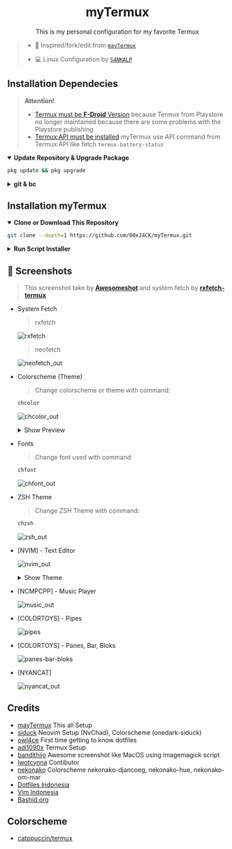<h1 align="center">myTermux</h1>

<p align="center">This is my personal configuration for my favorite Termux</p>

> - 🌠 Inspired/fork/edit from  [`mayTermux`](https://github.com/mayTermux/myTermux)
> 
> - 💻 Linux Configuration by [`S4NKALP`](https://github.com/S4NKALP)


## Installation Dependecies

> **Attention!**
>
> - [Termux must be **F-Droid** Version](https://f-droid.org/en/packages/com.termux/) because Termux from Playstore no longer maintained because there are some problems with the Playstore publishing
> - [Termux:API must be installed](https://f-droid.org/en/packages/com.termux.api/) myTermux use API command from Termux:API like fetch `termux-battery-status`

  <details open>
  <summary><strong>Update Repository & Upgrade Package</strong></summary>

```bash
pkg update && pkg upgrade
```

  </details>

  <details>
  <summary><strong>git & bc</strong></summary>

- Package `git` for cloning or downloading repository
- Package `bc` for calculate repository size which will be cloning or downloading

```bash
pkg i -y git bc
```

  </details>

## Installation myTermux

  <details open>
  <summary><strong>Clone or Download This Repository</strong></summary>

```bash
git clone --depth=1 https://github.com/00xJ4CK/myTermux.git
```

  </details>

  <details>
  <summary><strong>Run Script Installer</strong></summary>

- Move to Folder

```bash
cd myTermux
```

- export variable `COLUMNS` and `LINES`

> This variable function so that the installer script can read the
> `column` and `row` widths of Termux Application so that later it
> matches the output during the installation process.

```bash
export COLUMNS LINES
```

- Execute Installer

```bash
./install.sh
```

![Error](https://github.com/00xJ4CK/myTermux/blob/6068b19b55b52dc323b6583d413710773a80bcb8/assets/error.png)

> If you get error message `Please Zoom Out`.
> Zoom Out on Termux Application then run again the script

> If the row and column widths of the application are correct,
> the script will automatically run, like this:

![banner_out](https://github.com/00xJ4CK/myTermux/blob/6068b19b55b52dc323b6583d413710773a80bcb8/assets/banner.png)

> Then follow the installation until it's finished

  </details>

## :camera_flash: Screenshots

> This screenshot take by [**Awesomeshot**](https://github.com/mayTermux/awesomeshot) and system fetch by [**rxfetch-termux**](https://github.com/mayTermux/rxfetch-termux)

- System Fetch

  > rxfetch

  ![rxfetch](https://github.com/00xJ4CK/myTermux/blob/6068b19b55b52dc323b6583d413710773a80bcb8/assets/fetch.png)

  > neofetch

  ![neofetch_out](https://github.com/00xJ4CK/myTermux/blob/6068b19b55b52dc323b6583d413710773a80bcb8/assets/neofetch.png)

- Colorscheme (Theme)

  > Change colorscheme or theme with command:

  ```bash
  chcolor
  ```

  ![chcolor_out](https://github.com/00xJ4CK/myTermux/blob/6068b19b55b52dc323b6583d413710773a80bcb8/assets/color.png)

  <details>
  <summary>Show Preview</summary>

  ![colorscheme](https://github.com/00xJ4CK/myTermux/blob/6068b19b55b52dc323b6583d413710773a80bcb8/assets/colortheme.png)

  </details>

- Fonts

  > Change font used with command:

  ```bash
  chfont
  ```

  ![chfont_out](https://github.com/00xJ4CK/myTermux/blob/6068b19b55b52dc323b6583d413710773a80bcb8/assets/fonts.png)

- ZSH Theme

  > Change ZSH Theme with command:

  ```bash
  chzsh
  ```

  ![zsh_out](https://github.com/00xJ4CK/myTermux/blob/6068b19b55b52dc323b6583d413710773a80bcb8/assets/ohmyzsh.png)

- [NVIM] - Text Editor

  ![nvim_out](https://github.com/00xJ4CK/myTermux/blob/6068b19b55b52dc323b6583d413710773a80bcb8/assets/nvim.png)

  <details>
  <summary>Show Theme</summary>

  ![NvChad Theme](https://github.com/00xJ4CK/myTermux/blob/6068b19b55b52dc323b6583d413710773a80bcb8/assets/nvimtheme.png)

  </details>

- [NCMPCPP] - Music Player

  ![music_out](https://github.com/00xJ4CK/myTermux/blob/6068b19b55b52dc323b6583d413710773a80bcb8/assets/ncmpcpp.png)

- [COLORTOYS] - Pipes

  ![pipes](https://github.com/00xJ4CK/myTermux/blob/6068b19b55b52dc323b6583d413710773a80bcb8/assets/pipes.png)

- [COLORTOYS] - Panes, Bar, Bloks

  ![panes-bar-bloks](https://github.com/00xJ4CK/myTermux/blob/6068b19b55b52dc323b6583d413710773a80bcb8/assets/colortoy.png)

- [NYANCAT]

  ![nyancat_out](https://github.com/00xJ4CK/myTermux/blob/6068b19b55b52dc323b6583d413710773a80bcb8/assets/nynancat.png)

## Credits
- [mayTermux](https://github.com/mayTermux) This all Setup
- [siduck](https://github.com/siduck) Neovim Setup (NvChad), Colorscheme (onedark-siduck)
- [owl4ce](https://github.com/owl4ce) First time getting to know dotfiles
- [adi1090x](https://github.com/adi1090x) Termux Setup
- [bandithijo](https://github.com/bandithijo) Awesome screenshot like MacOS using imagemagick script
- [lwotcynna](https://github.com/lwotcynna) Contibutor
- [nekonako](https://github.com/nekonako) Colorscheme nekonako-djancoeg, nekonako-hue, nekonako-om-mar
- [Dotfiles Indonesia](https://t.me/dotfiles_id)
- [Vim Indonesia](https://t.me/VimID)
- [Bashid.org](https://t.me/bashidorg)

## Colorscheme

- [catppuccin/termux](https://github.com/catppuccin/termux)
